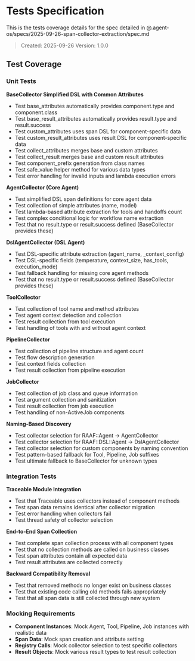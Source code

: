 # Tests Specification

This is the tests coverage details for the spec detailed in @.agent-os/specs/2025-09-26-span-collector-extraction/spec.md

> Created: 2025-09-26
> Version: 1.0.0

## Test Coverage

### Unit Tests

**BaseCollector Simplified DSL with Common Attributes**
- Test base_attributes automatically provides component.type and component.class
- Test base_result_attributes automatically provides result.type and result.success
- Test custom_attributes uses span DSL for component-specific data
- Test custom_result_attributes uses result DSL for component-specific data
- Test collect_attributes merges base and custom attributes
- Test collect_result merges base and custom result attributes
- Test component_prefix generation from class names
- Test safe_value helper method for various data types
- Test error handling for invalid inputs and lambda execution errors

**AgentCollector (Core Agent)**
- Test simplified DSL span definitions for core agent data
- Test collection of simple attributes (name, model)
- Test lambda-based attribute extraction for tools and handoffs count
- Test complex conditional logic for workflow name extraction
- Test that no result.type or result.success defined (BaseCollector provides these)

**DslAgentCollector (DSL Agent)**
- Test DSL-specific attribute extraction (agent_name, _context_config)
- Test DSL-specific fields (temperature, context_size, has_tools, execution_mode)
- Test fallback handling for missing core agent methods
- Test that no result.type or result.success defined (BaseCollector provides these)

**ToolCollector**
- Test collection of tool name and method attributes
- Test agent context detection and collection
- Test result collection from tool execution
- Test handling of tools with and without agent context

**PipelineCollector**
- Test collection of pipeline structure and agent count
- Test flow description generation
- Test context fields collection
- Test result collection from pipeline execution

**JobCollector**
- Test collection of job class and queue information
- Test argument collection and sanitization
- Test result collection from job execution
- Test handling of non-ActiveJob components

**Naming-Based Discovery**
- Test collector selection for RAAF::Agent -> AgentCollector
- Test collector selection for RAAF::DSL::Agent -> DslAgentCollector
- Test collector selection for custom components by naming convention
- Test pattern-based fallback for Tool, Pipeline, Job suffixes
- Test ultimate fallback to BaseCollector for unknown types

### Integration Tests

**Traceable Module Integration**
- Test that Traceable uses collectors instead of component methods
- Test span data remains identical after collector migration
- Test error handling when collectors fail
- Test thread safety of collector selection

**End-to-End Span Collection**
- Test complete span collection process with all component types
- Test that no collection methods are called on business classes
- Test span attributes contain all expected data
- Test result attributes are collected correctly

**Backward Compatibility Removal**
- Test that removed methods no longer exist on business classes
- Test that existing code calling old methods fails appropriately
- Test that all span data is still collected through new system

### Mocking Requirements

- **Component Instances**: Mock Agent, Tool, Pipeline, Job instances with realistic data
- **Span Data**: Mock span creation and attribute setting
- **Registry Calls**: Mock collector selection to test specific collectors
- **Result Objects**: Mock various result types to test result collection